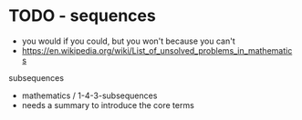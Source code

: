 
<!-- ======================================================================= -->
# TODO - sequences

* you would if you could, but you won't because you can't
* https://en.wikipedia.org/wiki/List_of_unsolved_problems_in_mathematics

subsequences

* mathematics / 1-4-3-subsequences
* needs a summary to introduce the core terms
